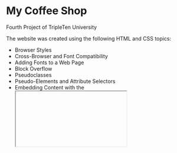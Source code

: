 # My Coffee Shop

Fourth Project of TripleTen University

The website was created using the following HTML and CSS topics:

- Browser Styles
- Cross-Browser and Font Compatibility
- Adding Fonts to a Web Page
- Block Overflow
- Pseudoclasses
- Pseudo-Elements and Attribute Selectors
- Embedding Content with the <iframe> Element
- Inline Frames and Cross-Browser Compatibility
- Responsive iframes
- Form Customization

You can access it here: https://leninaguitech.github.io/web_project_coffeeshop/
